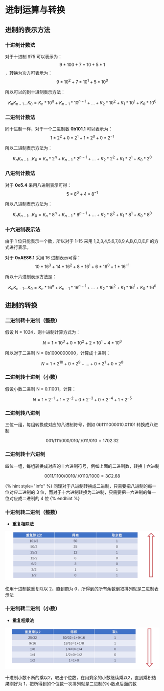 # 进制运算与转换

## 进制的表示方法

### 十进制计数法

对于十进制 975 可以表示为： $$9*100+7*10+5*1$$ ，转换为次方可表示为： $$9*10^{2}+7*10^{1}+5*10^{0}$$ 

所以可以的到十进制表示方法：

$$
K_{n}K_{n-1}...K_{0}=K_{n}*10^{n}+K_{n-1}*10^{n-1}+...+K_{2}*10^{2}+K_{1}*10^{1}+K_{0}*10^{0}
$$

### 二进制计数法

同十进制一样，对于一个二进制数 **0b101.1** 可以表示为： $$1*2^{2}+0*2^{1}+1*2^{0}+0*2^{-1}$$ 

所以二进制表示方法为：

$$
K_{n}K_{n-1}...K_{0}=K_{n}*2^{n}+K_{n-1}*2^{n-1}+...+K_{2}*2^{2}+K_{1}*2^{1}+K_{0}*2^{0}
$$

### 八进制计数法

对于 **0o5.4** 采用八进制表示可得： $$5*8^{0}+4*8^{-1}$$ 

所以八进制表示方法为：

$$
K_{n}K_{n-1}...K_{0}=K_{n}*8^{n}+K_{n-1}*8^{n-1}+...+K_{2}*8^{2}+K_{1}*8^{1}+K_{0}*8^{0}
$$

### 十六进制表示法

由于 1 位只能表示一个数，所以对于 1-15 采用 1,2,3,4,5,6,7,8,9,A,B,C,D,E,F 的方式进行表示。

对于 **0xAE86.1** 采用 16 进制表示可得： $$10*16^{3}+14*16^{2}+8*16^{1}+6*16^{0}+1*16^{-1}$$ 

所以十六进制表示方法是：

$$
K_{n}K_{n-1}...K_{0}=K_{n}*16^{n}+K_{n-1}*16^{n-1}+...+K_{2}*16^{2}+K_{1}*16^{1}+K_{0}*16^{0}
$$

## 进制的转换

### 二进制转十进制（整数）

假设 N = 1024，则十进制计算方式为：

$$
N = 1*10^{3}+0*10^{2}+2*10^{1}+4*10^{0}
$$

所以对于二进制 N = 0b1000000000，计算成十进制：

$$
N = 1*2^{10}+0*2^{9}+...+0*2^{1}+0*2^{0}
$$

### 二进制转十进制（小数）

假设小数二进制 N = 0.11001，计算：

$$
N = 1*2^{-1}+1*2^{-2}+0*2^{-3}+0*2^{-4}+1*2^{-5}
$$

### 二进制转八进制

三位一组，每组转换成对应的八进制符号，例如 0b1111000010.01101 转换成八进制

$$
001/111/000/010/./011/010  = 1702.32
$$

### 二进制转十六进制

四位一组，每组转换成对应的十六进制符号，例如上面的二进制数，转换十六进制

$$
0011/1100/0010/./0110/1000 = 3C2.68
$$

{% hint style="info" %}
同理对于八进制转换成二进制，只需要把八进制的每一位对应二进制的 3 位，而对于十六进制转换为二进制，只需要把十六进制的每一位对应成二进制的 4 位
{% endhint %}

### 十进制转二进制（整数）

* **重复相除法**

![](../../.gitbook/assets/shi-jin-zhi-zhuan-huan-wei-er-jin-zhi-.png)

使用十进制数重复除以 2，直到商为 0，所得到的所有余数倒叙排列就是二进制表示法

### 十进制转二进制（小数）

* **重复相乘法**

![](../../.gitbook/assets/shi-jin-zhi-zhuan-huan-wei-er-jin-zhi-2.png)

十进制小数不断的乘以2，取出个位数，在用剩余的小数继续乘以2，直到乘积结果刚好为 1，把所得到的个位数一次排列就是二进制的小数点后面的数

